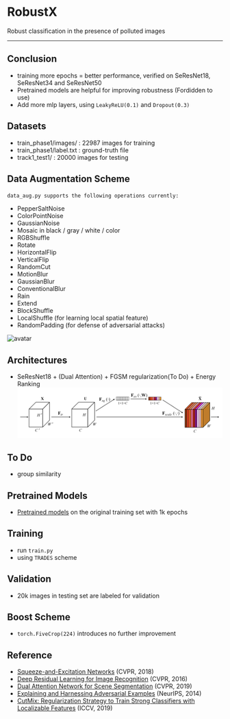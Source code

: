 # RobustX

Robust classification in the presence of polluted images 

---

## Conclusion
- training more epochs = better performance, verified on SeResNet18, SeResNet34 and SeResNet50
- Pretrained models are helpful for improving robustness (Fordidden to use)
- Add more mlp layers, using `LeakyReLU(0.1)` and `Dropout(0.3)`



## Datasets
- train_phase1/images/ : 22987 images for training
- train_phase1/label.txt : ground-truth file
- track1_test1/ : 20000 images for testing

## Data Augmentation Scheme
`data_aug.py supports the following operations currently:`
- PepperSaltNoise
- ColorPointNoise
- GaussianNoise
- Mosaic in black / gray / white / color
- RGBShuffle
- Rotate
- HorizontalFlip
- VerticalFlip
- RandomCut
- MotionBlur
- GaussianBlur
- ConventionalBlur
- Rain
- Extend
- BlockShuffle
- LocalShuffle (for learning local spatial feature)
- RandomPadding (for defense of adversarial attacks)

![avatar](https://github.com/ForeverPs/Robust-Classification/blob/main/data_aug_test/demo.png)

## Architectures
- SeResNet18 + (Dual Attention) + FGSM regularization(To Do) + Energy Ranking
![avatar](https://github.com/ForeverPs/Robust-Classification/blob/main/data_aug_test/senet.png)

## To Do
- group similarity

## Pretrained Models
- [Pretrained models](https://drive.google.com/drive/folders/1uSrX6fHczmk30ma5IsXobsXHwqhPPWVy?usp=sharing) on the original training set with 1k epochs

## Training
- run `train.py`
- using `TRADES` scheme

## Validation
- 20k images in testing set are labeled for validation

## Boost Scheme
- `torch.FiveCrop(224)` introduces no further improvement

## Reference
- [Squeeze-and-Excitation Networks](https://arxiv.org/abs/1709.01507) (CVPR, 2018)
- [Deep Residual Learning for Image Recognition](https://openaccess.thecvf.com/content_cvpr_2016/papers/He_Deep_Residual_Learning_CVPR_2016_paper.pdf) (CVPR, 2016)
- [Dual Attention Network for Scene Segmentation](https://openaccess.thecvf.com/content_CVPR_2019/papers/Fu_Dual_Attention_Network_for_Scene_Segmentation_CVPR_2019_paper.pdf) (CVPR, 2019)
- [Explaining and Harnessing Adversarial Examples](https://arxiv.org/abs/1412.6572) (NeurIPS, 2014)
- [CutMix: Regularization Strategy to Train Strong Classifiers with Localizable Features](https://arxiv.org/pdf/1905.04899v2.pdf) (ICCV, 2019)
